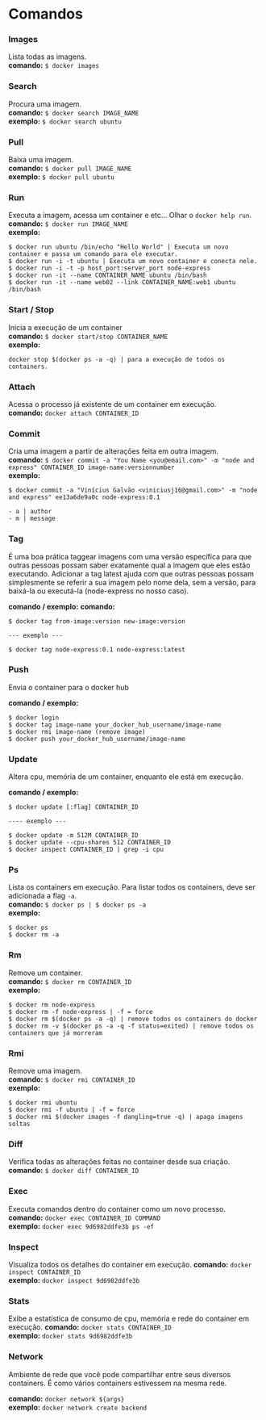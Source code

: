 # Comandos

### Images
Lista todas as imagens.  
**comando:** `$ docker images`

### Search
Procura uma imagem.  
**comando:** `$ docker search IMAGE_NAME`  
**exemplo:** `$ docker search ubuntu`

### Pull
Baixa uma imagem.  
**comando:** `$ docker pull IMAGE_NAME`   
**exemplo:** `$ docker pull ubuntu`

### Run
Executa a imagem, acessa um container e etc... Olhar o `docker help run`.  
**comando:** `$ docker run IMAGE_NAME`  
**exemplo:**

```
$ docker run ubuntu /bin/echo "Hello World" | Executa um novo container e passa um comando para ele executar.
$ docker run -i -t ubuntu | Executa um novo container e conecta nele.
$ docker run -i -t -p host_port:server_port node-express
$ docker run -it --name CONTAINER_NAME ubuntu /bin/bash
$ docker run -it --name web02 --link CONTAINER_NAME:web1 ubuntu /bin/bash
```

### Start / Stop
Inicia a execução de um container  
**comando:** `$ docker start/stop CONTAINER_NAME`  
**exemplo:**

```
docker stop $(docker ps -a -q) | para a execução de todos os containers.
```

### Attach  
Acessa o processo já existente de um container em execução.  
**comando:** `docker attach CONTAINER_ID`

### Commit
Cria uma imagem a partir de alterações feita em outra imagem.  
**comando:** `$ docker commit -a "You Name <you@email.com>" -m "node and express" CONTAINER_ID image-name:versionnumber`  
**exemplo:**

```
$ docker commit -a "Vinícius Galvão <viniciusj16@gmail.com>" -m "node and express" ee13a6de9a0c node-express:0.1

- a | author
- m | message
```

### Tag  
É uma boa prática taggear imagens com uma versão específica para que outras pessoas possam saber exatamente qual a imagem que eles estão executando. Adicionar a tag latest ajuda com que outras pessoas possam simplesmente se referir a sua imagem pelo nome dela, sem a versão, para baixá-la ou executá-la (node-express no nosso caso).


**comando / exemplo:**
**comando:**

```
$ docker tag from-image:version new-image:version

--- exemplo ---

$ docker tag node-express:0.1 node-express:latest
```

### Push  
Envia o container para o docker hub

**comando / exemplo:**
```
$ docker login
$ docker tag image-name your_docker_hub_username/image-name
$ docker rmi image-name (remove image)
$ docker push your_docker_hub_username/image-name
```

### Update  
Altera cpu, memória de um container, enquanto ele está em execução.

**comando / exemplo:**

```
$ docker update [:flag] CONTAINER_ID

---- exemplo ---

$ docker update -m 512M CONTAINER_ID
$ docker update --cpu-shares 512 CONTAINER_ID
$ docker inspect CONTAINER_ID | grep -i cpu
```

### Ps
Lista os containers em execução. Para listar todos os containers, deve ser adicionada a flag `-a`.  
**comando:** `$ docker ps | $ docker ps -a`  
**exemplo:**

```
$ docker ps
$ docker rm -a
```

### Rm  
Remove um container.  
**comando:** `$ docker rm CONTAINER_ID`  
**exemplo:**

```
$ docker rm node-express
$ docker rm -f node-express | -f = force
$ docker rm $(docker ps -a -q) | remove todos os containers do docker
$ docker rm -v $(docker ps -a -q -f status=exited) | remove todos os containers que já morreram
```

### Rmi  
Remove uma imagem.  
**comando:** `$ docker rmi CONTAINER_ID`  
**exemplo:**

```
$ docker rmi ubuntu
$ docker rmi -f ubuntu | -f = force
$ docker rmi $(docker images -f dangling=true -q) | apaga imagens soltas
```

### Diff  
Verifica todas as alterações feitas no container desde sua criação.  
**comando:** `$ docker diff CONTAINER_ID`

### Exec  
Executa comandos dentro do container como um novo processo.  
**comando:** `docker exec CONTAINER_ID COMMAND`  
**exemplo:** `docker exec 9d6982ddfe3b ps -ef`

### Inspect  
Visualiza todos os detalhes do container em execução.
**comando:** `docker inspect CONTAINER_ID`  
**exemplo:** `docker inspect 9d6982ddfe3b`

### Stats  
Exibe a estatística de consumo de cpu, memória e rede do container em execução.
**comando:** `docker stats CONTAINER_ID`  
**exemplo:** `docker stats 9d6982ddfe3b`

### Network

Ambiente de rede que você pode compartilhar entre seus diversos containers. É como vários  containers estivessem na mesma rede.

**comando:** `docker network ${args}`  
**exemplo:** `docker network create backend`
